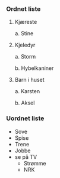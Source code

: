 ### Ordnet liste
1. Kjæreste
   
   a. Stine

2. Kjeledyr
   
   a. Storm
   
   b. Hybelkaniner

3. Barn i huset
   
   a. Karsten
   
   b. Aksel


### Uordnet liste
* Sove
* Spise
* Trene
* Jobbe
* se på TV
  * Strømme
  * NRK

